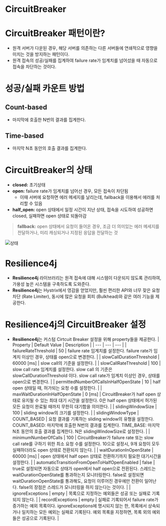 # CircuitBreaker

# CircuitBreaker 패턴이란?

- 원격 서버가 다운된 경우, 해당 서버를 의존하는 다른 서버들에 연쇄적으로 영향을 미치는 것을 방지하는 패턴이다.
- 원격 접속의 성공/실패를 집계하여 failure rate가 임계치를 넘어섰을 때 자동으로 접속을 차단하는 것이다.

# **성공/실패 카운트 방법**

## Count-based

- 마지막에 호출한 N번의 결과를 집계한다.

## Time-based

- 마지막 N초 동안의 호출 결과를 집계한다.

# C**ircuitBreaker의 상태**

- **closed:** 초기상태
- **open:** failure rate가 임계치를 넘어선 경우, 모든 접속이 차단됨
  - 이때 서버에 요청하면 에러 메세지를 날리는데, fallback을 이용해서 에러를 처리할 수 있음
- **half_open:** open 상태에서 일정 시간이 지난 상태, 접속을 시도하여 성공하면 closed, 실패하면 open 상태로 되돌아감

> **fallback:** open 상태에서 요청이 들어온 경우, 조금 더 의미있는 에러 메세지를 전달하거나, 미리 캐싱되거나 지정된 응답을 전달하는 것

![상태](https://s3.us-west-2.amazonaws.com/secure.notion-static.com/6450ead1-280d-43ec-bdba-fc5afcacda19/Untitled.png?X-Amz-Algorithm=AWS4-HMAC-SHA256&X-Amz-Content-Sha256=UNSIGNED-PAYLOAD&X-Amz-Credential=AKIAT73L2G45EIPT3X45%2F20220630%2Fus-west-2%2Fs3%2Faws4_request&X-Amz-Date=20220630T134805Z&X-Amz-Expires=86400&X-Amz-Signature=4dce51ade42e3def271dcf1ca9da8f7f245162f2159d73b6b9ee44ab469dd75e&X-Amz-SignedHeaders=host&response-content-disposition=filename%20%3D%22Untitled.png%22&x-id=GetObject)

# **Resilience4j**

- **Resilience4j** 라이브러리는 원격 접속에 대해 시스템이 다운되지 않도록 관리하여, 가용성 높은 시스템을 구축하도록 도와준다.
- **Resilience4j**는 Hystrix에서 영감을 얻었지만, 훨씬 편리한 API와 너무 잦은 요청 차단 (Rate Limiter), 동시에 많은 요청을 회피 (Bulkhead)와 같은 여러 기능을 제공한다.

# **Resilience4j의 CircuitBreaker 설정**

- **Resilience4j**는 커스텀 Cirtcuit Breaker 설정을 위해 property들을 제공한다.
  | Property | Default Value | Description |
  | --- | --- | --- |
  | failureRateThreshold | 50 | failure rate 임계치를 설정한다.
  failure rate가 임계치 이상인 경우, 상태를 open으로 변경한다. |
  | slowCallDurationThreshold | 60000 [ms] | slow call의 기준을 설정한다. |
  | slowCallRateThreshold | 100 | slow call rate 임계치를 설정한다.
  slow call 의 기준은 slowCallDurationThreshold 이다.
  slow call rate가 임계치 이상인 경우, 상태를 open으로 변경한다. |
  | permittedNumberOfCallsInHalfOpenState | 10 | half open 상태일 때, 허가되는 요청 수를 설정한다. |
  | maxWaitDurationInHalfOpenState | 0 [ms] | CircuitBreaker가 half open 상태로 유지될 수 있는 최대 대기 시간을 설정한다.
  0은 half open 상태에서 허가된 모든 요청이 완료될 때까지 무한히 대기함을 의미한다. |
  | slidingWindowSize | 100 | sliding window의 크기를 설정한다. |
  | slidingWindowType | COUNT_BASED | 요청 결과를 기록하는 sliding window의 유형을 설정한다.
  COUNT_BASED: 마지막에 호출한 N번의 결과를 집계한다.
  TIME_BASE: 마지막 N초 동안의 호출 결과를 집계한다.
  N은 slidingWindowSize로 설정한다. |
  | minimumNumberOfCalls | 100 | CircuitBreaker가 failure rate 또는 slow call rate를 구하기 위한 최소 요청 수를 설정한다.
  10으로 설정시, 9개 요청이 모두 실패하더라도 open 상태로 전환되지 않는다. |
  | waitDurationInOpenState | 60000 [ms] | open 상태에서 half open 상태로 전환하기까지 필요한 대기시간을 설정한다. |
  | automaticTransitionFromOpenToHalfOpenEnabled | false | true로 설정되면 자동으로 상태가 open에서 half open으로 전횐된다.
  스레드는 waitDurationOpenState를 통과하는지 모니터링한다.
  false로 설정되면 waitDurationOpenState를 통과해도, 요청이 이루어진 경우에만 전환이 일어난다.
  false의 장점은 스레드가 모니터링을 하지 않는다는 것이다. |
  | ignoreExceptions | empty | 목록으로 지정하는 예외들은 성공 또는 실패로 기록되지 않는다. |
  | recordExceptions | empty | 실패로 기록되어서 failure rate가 증가하는 예외 목록이다.
  ignoreExceptions에 명시되지 않는 한, 목록에서 상속되거나 일치하는 모든 예외는 실패로 기록된다.
  예외 목록을 지정하면, 목록 외의 예외들은 성공으로 기록된다. |
